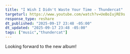 ```yaml
---
title: "I Wish I Didn't Waste Your Time - Thundercat"
targeturl: https://www.youtube.com/watch?v=UeBoIujRE9s
response_type: reshare
dt_published: "2025-09-17 23:48 -05:00"
dt_updated: "2025-09-17 23:48 -05:00"
tags: ["music","thundercat"]
---
```


Looking forward to the new album!